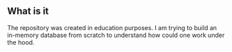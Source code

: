 ## What is it

The repository was created in education purposes. I am trying to build an in-memory database from scratch to understand how could one work under the hood.